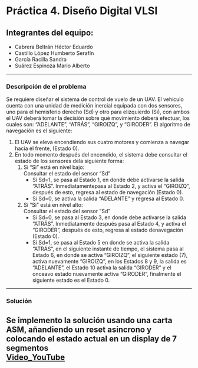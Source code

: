 # Práctica 4. Diseño Digital VLSI
## Integrantes del equipo:
- Cabrera Beltrán Héctor Eduardo
- Castillo López Humberto Serafín
- García Racilla Sandra
- Suárez Espinoza Mario Alberto
---
### Descripción de el problema
Se requiere diseñar el sistema de control de vuelo de un UAV. El vehículo 
cuenta con una unidad de  medición  inercial  equipada  con  dos  sensores, uno
para el hemisferio derecho (Sd)  y  otro  para  elizquierdo (Si), con ambos el
UAV deberá tomar la decisión sobre qué movimiento deberá efectuar, los cuales 
son: “ADELANTE”, “ATRÁS”, “GIROIZQ”, y “GIRODER”. El algoritmo de navegación es 
el siguiente:
1. El UAV se eleva encendiendo sus cuatro motores y comienza a navegar hacia el
frente, (Estado 0).
2. En todo momento después del encendido, el sistema debe consultar el estado de
los sensores dela siguiente forma:
	1. Si “Si” está en nivel bajo:  
    Consultar el estado del sensor “Sd”
    	* Si Sd=1, se pasa al Estado 1, en donde debe activarse la salida “ATRÁS”. 
		Inmediatamentepasa al Estado 2, y activa el “GIROIZQ”, después de esto,
      	regresa al estado de navegación (Estado 0).
    	* Si Sd=0, se activa la salida “ADELANTE” y regresa al Estado 0.
  	2. Si “Si” está en nivel alto:  
    Consultar el estado del sensor ”Sd”
        * Si Sd=0, se pasa al Estado 3, en donde debe activarse la salida “ATRÁS”.
        Inmediatamente después pasa al Estado 4, y activa el “GIRODER”, después de
        esto, regresa al estado denavegación (Estado 0).
        * Si Sd=1, se pasa al Estado 5 en donde se activa la salida “ATRÁS”, en el
        siguiente instante de tiempo, el sistema pasa al Estado 6, en donde se
        activa “GIROIZQ”, el siguiente estado (7), activa nuevamente “GIROIZQ”,
        en los Estados 8 y 9, la salida es “ADELANTE”,  el  Estado  10  activa  la
        salida  “GIRODER”  y  el  onceavo  estado  nuevamente  activa “GIRODER”,
        finalmente el siguiente estado es el Estado 0.
---
### Solución
Se implemento la solución usando una carta ASM, añandiendo un reset asincrono
y colocando el estado actual en un display de 7 segmentos  
[Video_YouTube](https://youtu.be/oLgyyDYY5SU)
---
